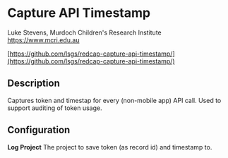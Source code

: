 # Capture API Timestamp

Luke Stevens, Murdoch Children's Research Institute https://www.mcri.edu.au

[https://github.com/lsgs/redcap-capture-api-timestamp/](https://github.com/lsgs/redcap-capture-api-timestamp/)

## Description

Captures token and timestap for every (non-mobile app) API call. Used to support auditing of token usage.

## Configuration

**Log Project**
The project to save token (as record id) and timestamp to.